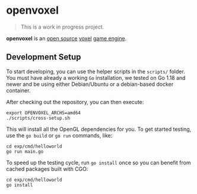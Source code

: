 # openvoxel

> This is a work in progress project.

**openvoxel** is an [open source](https://en.wikipedia.org/wiki/Open_source)
[voxel](https://en.wikipedia.org/wiki/Voxel) [game
engine](https://en.wikipedia.org/wiki/Game_engine).

## Development Setup

To start developing, you can use the helper scripts in the `scripts/` folder.
You must have already a working `Go` installation, we tested on Go 1.18 and
newer and be using either Debian/Ubuntu or a debian-based docker container.

After checking out the repository, you can then execute:

    export OPENVOXEL_ARCHS=amd64
    ./scripts/cross-setup.sh

This will install all the OpenGL dependencies for you.  To get started testing,
use the `go build` or `go run` commands, like:

    cd exp/cmd/helloworld
    go run main.go

To speed up the testing cycle, run `go install` once so you can benefit from
cached packages built with CGO:

    cd exp/cmd/helloworld
    go install